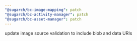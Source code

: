 ```yaml
---
"@sugarch/bc-image-mapping": patch
"@sugarch/bc-activity-manager": patch
"@sugarch/bc-asset-manager": patch
---
```


update image source validation to include blob and data URIs
